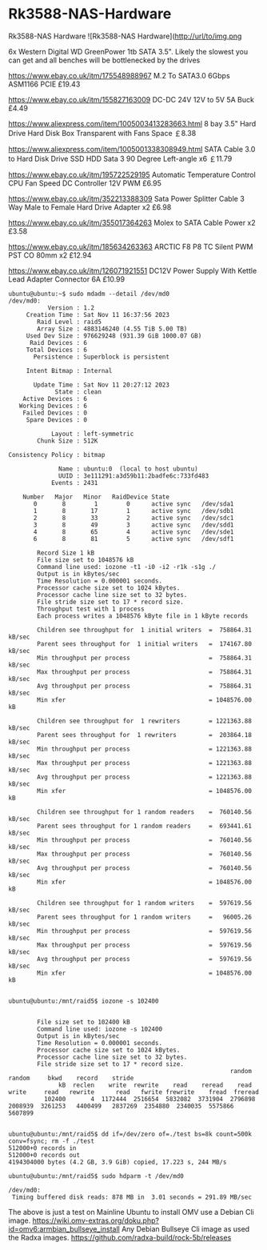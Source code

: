 # Rk3588-NAS-Hardware
Rk3588-NAS Hardware
![Rk3588-NAS Hardware]([http://url/to/img.png](https://github.com/StuartIanNaylor/Rk3588-NAS-Hardware/blob/main/img/rk3588nas1.jpg)

6x Western Digital WD GreenPower 1tb SATA 3.5". Likely the slowest you can get and all benches will be bottlenecked by the drives

https://www.ebay.co.uk/itm/175548988967 M.2 To SATA3.0 6Gbps ASM1166 PCIE £19.43

https://www.ebay.co.uk/itm/155827163009 DC-DC 24V 12V to 5V 5A Buck £4.49

https://www.aliexpress.com/item/1005003413283663.html 8 bay 3.5" Hard Drive Hard Disk Box Transparent with Fans Space ￡8.38

https://www.aliexpress.com/item/1005001338308949.html SATA Cable 3.0 to Hard Disk Drive SSD HDD Sata 3 90 Degree Left-angle x6 ￡11.79

https://www.ebay.co.uk/itm/195722529195 Automatic Temperature Control CPU Fan Speed DC Controller 12V PWM £6.95

https://www.ebay.co.uk/itm/352213388309 Sata Power Splitter Cable 3 Way Male to Female Hard Drive Adapter x2 £6.98

https://www.ebay.co.uk/itm/355017364263 Molex to SATA Cable Power x2 £3.58

https://www.ebay.co.uk/itm/185634263363 ARCTIC F8 P8 TC Silent PWM PST CO 80mm x2 £12.94

https://www.ebay.co.uk/itm/126071921551 DC12V Power Supply With Kettle Lead Adapter Connector 6A £10.99

```
ubuntu@ubuntu:~$ sudo mdadm --detail /dev/md0
/dev/md0:
           Version : 1.2
     Creation Time : Sat Nov 11 16:37:56 2023
        Raid Level : raid5
        Array Size : 4883146240 (4.55 TiB 5.00 TB)
     Used Dev Size : 976629248 (931.39 GiB 1000.07 GB)
      Raid Devices : 6
     Total Devices : 6
       Persistence : Superblock is persistent

     Intent Bitmap : Internal

       Update Time : Sat Nov 11 20:27:12 2023
             State : clean
    Active Devices : 6
   Working Devices : 6
    Failed Devices : 0
     Spare Devices : 0

            Layout : left-symmetric
        Chunk Size : 512K

Consistency Policy : bitmap

              Name : ubuntu:0  (local to host ubuntu)
              UUID : 3e111291:a3d59b11:2badfe6c:733fd483
            Events : 2431

    Number   Major   Minor   RaidDevice State
       0       8        1        0      active sync   /dev/sda1
       1       8       17        1      active sync   /dev/sdb1
       2       8       33        2      active sync   /dev/sdc1
       3       8       49        3      active sync   /dev/sdd1
       4       8       65        4      active sync   /dev/sde1
       6       8       81        5      active sync   /dev/sdf1
```
```
        Record Size 1 kB
        File size set to 1048576 kB
        Command line used: iozone -t1 -i0 -i2 -r1k -s1g ./
        Output is in kBytes/sec
        Time Resolution = 0.000001 seconds.
        Processor cache size set to 1024 kBytes.
        Processor cache line size set to 32 bytes.
        File stride size set to 17 * record size.
        Throughput test with 1 process
        Each process writes a 1048576 kByte file in 1 kByte records

        Children see throughput for  1 initial writers  =  758864.31 kB/sec
        Parent sees throughput for  1 initial writers   =  174167.80 kB/sec
        Min throughput per process                      =  758864.31 kB/sec
        Max throughput per process                      =  758864.31 kB/sec
        Avg throughput per process                      =  758864.31 kB/sec
        Min xfer                                        = 1048576.00 kB

        Children see throughput for  1 rewriters        = 1221363.88 kB/sec
        Parent sees throughput for  1 rewriters         =  203864.18 kB/sec
        Min throughput per process                      = 1221363.88 kB/sec
        Max throughput per process                      = 1221363.88 kB/sec
        Avg throughput per process                      = 1221363.88 kB/sec
        Min xfer                                        = 1048576.00 kB

        Children see throughput for 1 random readers    =  760140.56 kB/sec
        Parent sees throughput for 1 random readers     =  693441.61 kB/sec
        Min throughput per process                      =  760140.56 kB/sec
        Max throughput per process                      =  760140.56 kB/sec
        Avg throughput per process                      =  760140.56 kB/sec
        Min xfer                                        = 1048576.00 kB

        Children see throughput for 1 random writers    =  597619.56 kB/sec
        Parent sees throughput for 1 random writers     =   96005.26 kB/sec
        Min throughput per process                      =  597619.56 kB/sec
        Max throughput per process                      =  597619.56 kB/sec
        Avg throughput per process                      =  597619.56 kB/sec
        Min xfer                                        = 1048576.00 kB
```
```

ubuntu@ubuntu:/mnt/raid5$ iozone -s 102400


        File size set to 102400 kB
        Command line used: iozone -s 102400
        Output is in kBytes/sec
        Time Resolution = 0.000001 seconds.
        Processor cache size set to 1024 kBytes.
        Processor cache line size set to 32 bytes.
        File stride size set to 17 * record size.
                                                              random    random     bkwd    record    stride
              kB  reclen    write  rewrite    read    reread    read     write     read   rewrite      read   fwrite frewrite    fread  freread
          102400       4  1172444  2516654  5832082  3731904  2796898  2008939  3261253   4400499   2837269  2354880  2340035  5575866  5607899
```
```

ubuntu@ubuntu:/mnt/raid5$ dd if=/dev/zero of=./test bs=8k count=500k conv=fsync; rm -f ./test
512000+0 records in
512000+0 records out
4194304000 bytes (4.2 GB, 3.9 GiB) copied, 17.223 s, 244 MB/s
```
```
ubuntu@ubuntu:/mnt/raid5$ sudo hdparm -t /dev/md0

/dev/md0:
 Timing buffered disk reads: 878 MB in  3.01 seconds = 291.89 MB/sec
```
The above is just a test on Mainline Ubuntu to install OMV use a Debian Cli image.
https://wiki.omv-extras.org/doku.php?id=omv6:armbian_bullseye_install
Any Debian Bullseye Cli image as used the Radxa images.
https://github.com/radxa-build/rock-5b/releases


